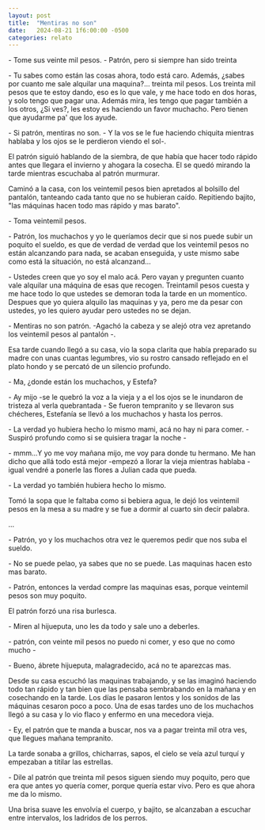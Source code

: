 ```yaml
---
layout: post
title:  "Mentiras no son"
date:   2024-08-21 1f6:00:00 -0500
categories: relato 
---
```


\- Tome sus veinte mil pesos.
\- Patrón, pero si siempre han sido treinta

\- Tu sabes como están las cosas ahora, todo está caro. Además, ¿sabes por cuanto me sale alquilar una maquina?... treinta mil pesos. Los treinta mil pesos que te estoy dando, eso es lo que vale, y me hace todo en dos horas, y solo tengo que pagar una. Además mira, les tengo que pagar también a los otros, ¿Si ves?, les estoy es haciendo un favor muchacho. Pero tienen que ayudarme pa' que los ayude.

\- Si patrón, mentiras no son. - Y la vos se le fue  haciendo chiquita mientras hablaba y los ojos se le perdieron viendo el sol-.

El patrón siguió hablando de la siembra, de que había que hacer todo rápido antes que llegara el invierno y ahogara la cosecha. El se quedó mirando la tarde mientras escuchaba al patrón murmurar.

Caminó a la casa, con los veintemil pesos bien apretados al bolsillo del pantalón, tanteando cada tanto que no se hubieran caído. Repitiendo bajito, "las máquinas hacen todo mas rápido y mas barato".

\- Toma veintemil pesos.

\- Patrón, los muchachos y yo le queríamos decir que si nos puede subir un poquito el sueldo, es que de verdad de verdad que los veintemil pesos no están alcanzando para nada, se acaban enseguida, y uste mismo sabe como está la situación, no está alcanzand...

\- Ustedes creen que yo soy el malo acá. Pero vayan y pregunten cuanto vale alquilar una máquina de esas que recogen. Treintamil pesos cuesta y me hace todo lo que ustedes se demoran toda la tarde en un momentíco. Despues que yo quiera alquilo las maquinas y ya, pero me da pesar con ustedes, yo les quiero ayudar pero ustedes no se dejan.

\- Mentiras no son patrón.  -Agachó la cabeza y se alejó otra vez apretando los veintemil pesos al pantalón -.

Esa tarde cuando llegó a su casa, vio la sopa clarita que había preparado su madre con unas cuantas legumbres, vio su rostro cansado reflejado en el plato hondo y se percató de un silencio profundo.

\- Ma, ¿donde están los muchachos, y Estefa?

\- Ay mijo  -se le quebró la voz a la vieja y a el los ojos se le inundaron de tristeza al verla quebrantada - Se fueron tempranito y se llevaron sus chécheres, Estefanía se llevó a los muchachos y hasta los perros.

\- La verdad yo hubiera hecho lo mismo mami, acá no hay ni para comer.  -Suspiró profundo como si se quisiera tragar la noche -

\- mmm...Y yo me voy mañana mijo, me voy para donde tu hermano. Me han dicho que allá todo está mejor  -empezó a llorar la vieja mientras hablaba -
igual vendré a ponerle las flores a Julian cada que pueda.

\- La verdad yo también hubiera hecho lo mismo.

Tomó la sopa que le faltaba como si bebiera agua, le dejó los veintemil pesos en la mesa a su madre y se fue a dormir al cuarto sin decir palabra.

...

\- Patrón, yo y los muchachos otra vez le queremos pedir que nos suba el sueldo.

\- No se puede pelao, ya sabes que no se puede. Las maquinas hacen esto mas barato.

\- Patrón, entonces la verdad compre las maquinas esas, porque veintemil pesos son muy poquito.

El patrón forzó una risa burlesca.

\- Miren al hijueputa, uno les da todo y sale uno a deberles.

\- patrón, con veinte mil pesos no puedo ni comer, y eso que no como mucho -

\- Bueno, ábrete hijueputa, malagradecido, acá no te aparezcas mas.

Desde su casa escuchó las maquinas trabajando, y se las imaginó haciendo todo tan rápido y tan bien que las pensaba sembrabando en la mañana y en cosechando en la tarde. Los días le pasaron lentos y los sonidos de las máquinas cesaron poco a poco. Una de esas tardes uno de los muchachos llegó a su casa y lo vio flaco y enfermo en una mecedora vieja.

\- Ey, el patrón que te manda a buscar, nos va a pagar treinta mil otra ves, que llegues mañana tempranito.

La tarde sonaba a grillos, chicharras, sapos, el cielo se veía azul turquí y empezaban a titilar las estrellas.

\- Dile al patrón que treinta mil pesos siguen siendo muy poquito, pero que era que antes yo quería comer, porque quería estar vivo. Pero es que ahora me da lo mismo.

Una brisa suave les envolvía el cuerpo, y bajito, se alcanzaban a escuchar entre intervalos, los ladridos de los perros.
